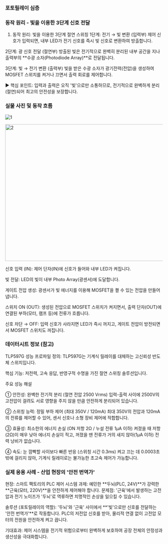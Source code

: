 ### 포토릴레이 심층

### 동작 원리 - 빛을 이용한 3단계 신호 전달

1. 동작 원리: 빛을 이용한 3단계 절연 스위칭
1단계: 전기 → 빛 변환 (입력부)
제어 신호가 입력되면, 내부 LED가 전기 신호를 즉시 빛 신호로 변환하여 방출합니다.

2단계: 광 신호 전달 (절연부)
방출된 빛은 전기적으로 완벽히 분리된 내부 공간을 지나 출력부의 **수광 소자(Photodiode Array)**로 전달됩니다.

3단계: 빛 → 전기 변환 (출력부)
빛을 받은 수광 소자가 광기전력(전압)을 생성하여 MOSFET 스위치를 켜거나 끄면서 출력 회로를 제어합니다.

▶️ 핵심 포인트: 입력과 출력은 오직 '빛'으로만 소통하므로, 전기적으로 완벽하게 분리(절연)되어 최고의 안전성을 보장합니다.



### 실물 사진 및 동작 흐름

![1](https://github.com/user-attachments/assets/f655ac28-859b-4de3-98bb-19368fa48a6f)

<img width="582" height="436" alt="2" src="https://github.com/user-attachments/assets/4483cba4-a059-4e5f-aac6-8d36baf5017f" />




신호 입력 (IN): 제어 단자(IN)에 신호가 들어와 내부 LED가 켜집니다.

빛 전달: LED의 빛이 내부 Photo Array(광센서)에 도달합니다.

게이트 전압 생성: 광센서가 빛 에너지를 이용해 MOSFET을 켤 수 있는 전압을 만들어냅니다.

스위치 ON (OUT): 생성된 전압으로 MOSFET 스위치가 켜지면서, 출력 단자(OUT)에 연결된 부하(모터, 램프 등)에 전류가 흐릅니다.

신호 차단 → OFF: 입력 신호가 사라지면 LED가 즉시 꺼지고, 게이트 전압이 방전되면서 MOSFET 스위치도 꺼집니다.



### 데이터시트 정보 (참고)

TLP597G 성능 프로파일
정의: TLP597G는 기계식 릴레이를 대체하는 고신뢰성 반도체 스위치입니다.

핵심 기능: 저전력, 고속 응답, 반영구적 수명을 가진 절연 스위칭 솔루션입니다.

주요 성능 해설

① 안전성: 완벽한 전기적 분리 (절연 전압 2500 Vrms)
입력-출력 사이에 2500V의 고전압이 걸려도 서로 영향을 주지 않을 만큼 안전하게 분리되어 있습니다.

② 스위칭 능력: 정밀 부하 제어 (최대 350V / 120mA)
최대 350V의 전압과 120mA의 전류를 제어할 수 있어, 센서 신호나 소형 장비 제어에 적합합니다.

③ 효율성: 최소한의 에너지 손실 (ON 저항 2Ω / 누설 전류 1µA 이하)
켜졌을 때 저항(2Ω)이 매우 낮아 에너지 손실이 적고, 꺼졌을 땐 전류가 거의 새지 않아(1µA 이하) 전력 낭비가 없습니다.

④ 속도: 눈 깜빡할 사이보다 빠른 반응 (스위칭 시간 0.3ms)
켜고 끄는 데 0.0003초밖에 걸리지 않아, 기계식 릴레이로는 불가능한 초고속 제어가 가능합니다.



### 실제 응용 사례 - 산업 현장의 '안전 번역가'
현장: 스마트 팩토리의 PLC 제어 시스템
과제: 예민한 **두뇌(PLC, 24V)**가 강력한 **근육(모터, 220V)**을 안전하게 제어해야 합니다.
문제점: '근육'에서 발생하는 고전압과 전기 노이즈가 '두뇌'로 역류하면 치명적인 손상을 일으킬 수 있습니다.

솔루션 (포토릴레이의 역할):
'두뇌'와 '근육' 사이에서 **'빛'으로만 신호를 전달하는 '안전 번역가'**로 작동합니다.
PLC의 저전압 신호를 받아, 물리적 연결 없이 고전압 모터의 전원을 안전하게 켜고 끕니다.

기대효과:
제어 시스템을 전기적 위험으로부터 완벽하게 보호하여 공장 전체의 안정성과 생산성을 극대화합니다.
